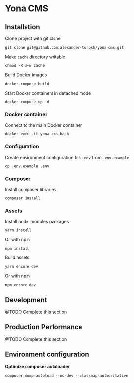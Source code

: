 # Yona CMS

## Installation

Clone project with git clone

    git clone git@github.com:alexander-torosh/yona-cms.git
    
Make `cache` directory writable

    chmod -R a+w cache
    
Build Docker images

    docker-compose build
    
Start Docker containers in detached mode

    docker-compose up -d
    
### Docker container
    
Connect to the main Docker container

    docker exec -it yona-cms bash
    
### Configuration
    
Create environment configuration file `.env` from `.env.example`

    cp .env.example .env
    
### Composer
    
Install composer libraries

    composer install
    
### Assets
    
Install node_modules packages

    yarn install
    
Or with npm

    npm install
    
Build assets

    yarn encore dev
    
Or with npm

    npm encore dev
    
## Development

@TODO Complete this section
    
## Production Performance

@TODO Complete this section

## Environment configuration

**Optimize composer autoloader**

    composer dump-autoload --no-dev --classmap-authoritative